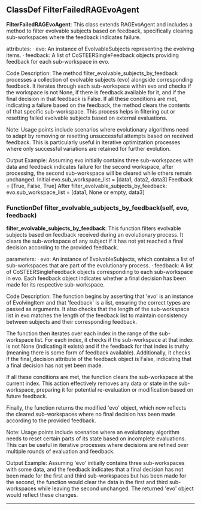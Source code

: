 ## ClassDef FilterFailedRAGEvoAgent
**FilterFailedRAGEvoAgent**: This class extends RAGEvoAgent and includes a method to filter evolvable subjects based on feedback, specifically clearing sub-workspaces where the feedback indicates failure.

attributes:
· evo: An instance of EvolvableSubjects representing the evolving items.
· feedback: A list of CoSTEERSingleFeedback objects providing feedback for each sub-workspace in evo.

Code Description: The method filter_evolvable_subjects_by_feedback processes a collection of evolvable subjects (evo) alongside corresponding feedback. It iterates through each sub-workspace within evo and checks if the workspace is not None, if there is feedback available for it, and if the final decision in that feedback is False. If all these conditions are met, indicating a failure based on the feedback, the method clears the contents of that specific sub-workspace. This process helps in filtering out or resetting failed evolvable subjects based on external evaluations.

Note: Usage points include scenarios where evolutionary algorithms need to adapt by removing or resetting unsuccessful attempts based on received feedback. This is particularly useful in iterative optimization processes where only successful variations are retained for further evolution.

Output Example: Assuming evo initially contains three sub-workspaces with data and feedback indicates failure for the second workspace, after processing, the second sub-workspace will be cleared while others remain unchanged.
Initial evo.sub_workspace_list = [data1, data2, data3]
Feedback = [True, False, True]
After filter_evolvable_subjects_by_feedback:
evo.sub_workspace_list = [data1, None or empty, data3]
### FunctionDef filter_evolvable_subjects_by_feedback(self, evo, feedback)
**filter_evolvable_subjects_by_feedback**: This function filters evolvable subjects based on feedback received during an evolutionary process. It clears the sub-workspace of any subject if it has not yet reached a final decision according to the provided feedback.

parameters:
· evo: An instance of EvolvableSubjects, which contains a list of sub-workspaces that are part of the evolutionary process.
· feedback: A list of CoSTEERSingleFeedback objects corresponding to each sub-workspace in evo. Each feedback object indicates whether a final decision has been made for its respective sub-workspace.

Code Description: The function begins by asserting that 'evo' is an instance of EvolvingItem and that 'feedback' is a list, ensuring the correct types are passed as arguments. It also checks that the length of the sub-workspace list in evo matches the length of the feedback list to maintain consistency between subjects and their corresponding feedback.

The function then iterates over each index in the range of the sub-workspace list. For each index, it checks if the sub-workspace at that index is not None (indicating it exists) and if the feedback for that index is truthy (meaning there is some form of feedback available). Additionally, it checks if the final_decision attribute of the feedback object is False, indicating that a final decision has not yet been made.

If all these conditions are met, the function clears the sub-workspace at the current index. This action effectively removes any data or state in the sub-workspace, preparing it for potential re-evaluation or modification based on future feedback.

Finally, the function returns the modified 'evo' object, which now reflects the cleared sub-workspaces where no final decision has been made according to the provided feedback.

Note: Usage points include scenarios where an evolutionary algorithm needs to reset certain parts of its state based on incomplete evaluations. This can be useful in iterative processes where decisions are refined over multiple rounds of evaluation and feedback.

Output Example: Assuming 'evo' initially contains three sub-workspaces with some data, and the feedback indicates that a final decision has not been made for the first and third sub-workspaces but has been made for the second, the function would clear the data in the first and third sub-workspaces while leaving the second unchanged. The returned 'evo' object would reflect these changes.
***
